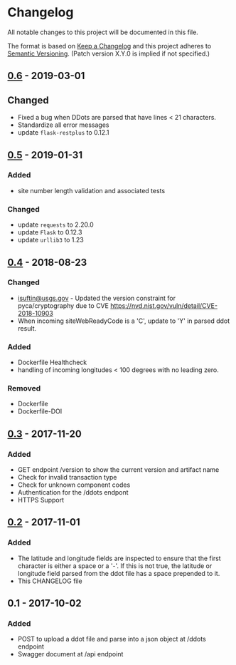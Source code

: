 # Changelog
All notable changes to this project will be documented in this file.

The format is based on [Keep a Changelog](http://keepachangelog.com/en/1.0.0/)
and this project adheres to [Semantic Versioning](http://semver.org/spec/v2.0.0.html). (Patch version X.Y.0 is implied if not specified.)

## [0.6] - 2019-03-01
## Changed
- Fixed a bug when DDots are parsed that have lines < 21 characters. 
- Standardize all error messages
- update `flask-restplus` to 0.12.1

## [0.5] - 2019-01-31
### Added
- site number length validation and associated tests

### Changed
- update `requests` to 2.20.0
- update `Flask` to 0.12.3
- update `urllib3` to 1.23

## [0.4] - 2018-08-23
### Changed
- isuftin@usgs.gov - Updated the version constraint for pyca/cryptography due to
CVE https://nvd.nist.gov/vuln/detail/CVE-2018-10903
- When incoming siteWebReadyCode is a 'C', update to 'Y' in parsed ddot result.

### Added
- Dockerfile Healthcheck
- handling of incoming longitudes < 100 degrees with no leading zero.

### Removed
- Dockerfile
- Dockerfile-DOI

## [0.3] - 2017-11-20
### Added
- GET endpoint /version to show the current version and artifact name
- Check for invalid transaction type
- Check for unknown component codes
- Authentication for the /ddots endpont
- HTTPS Support

## [0.2] - 2017-11-01
### Added
- The latitude and longitude fields are inspected to ensure that the first character is either a space or a '-'. If this
is not true, the latitude or longitude field parsed from the ddot file has a space prepended to it.
- This CHANGELOG file

## 0.1 - 2017-10-02
### Added
- POST to upload a ddot file and parse into a json object at /ddots endpoint
- Swagger document at /api endpoint

[Unreleased]: https://github.com/USGS-CIDA/MLR-Ddot-Ingester/compare/MLR-Ddot-Ingester-0.6.0...master
[0.6]: https://github.com/USGS-CIDA/MLR-Ddot-Ingester/compare/MLR-Ddot-Ingester-0.5.0...MLR-Ddot-Ingester-0.6.0
[0.5]: https://github.com/USGS-CIDA/MLR-Ddot-Ingester/compare/MLR-Ddot-Ingester-0.4.0...MLR-Ddot-Ingester-0.5.0
[0.4]: https://github.com/USGS-CIDA/MLR-Ddot-Ingester/compare/MLR-Ddot-Ingester-0.3.0...MLR-Ddot-Ingester-0.4.0
[0.3]: https://github.com/USGS-CIDA/MLR-Ddot-Ingester/compare/MLR-Ddot-Ingester-0.2.0...MLR-Ddot-Ingester-0.3.0
[0.2]: https://github.com/USGS-CIDA/MLR-Ddot-Ingester/compare/MLR-Ddot-Ingester-0.1.0...MLR-Ddot-Ingester-0.2.0
